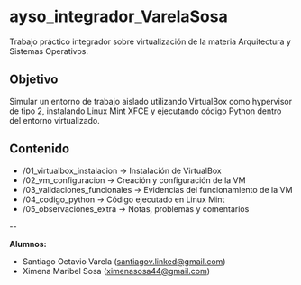 # ayso_integrador_VarelaSosa
Trabajo práctico integrador sobre virtualización de la materia Arquitectura y Sistemas Operativos.

## Objetivo
Simular un entorno de trabajo aislado utilizando VirtualBox como hypervisor de tipo 2, instalando Linux Mint XFCE y ejecutando código Python dentro del entorno virtualizado.

## Contenido
- /01_virtualbox_instalacion -> Instalación de VirtualBox
- /02_vm_configuracion -> Creación y configuración de la VM
- /03_validaciones_funcionales -> Evidencias del funcionamiento de la VM
- /04_codigo_python -> Código ejecutado en Linux Mint
- /05_observaciones_extra -> Notas, problemas y comentarios

--

**Alumnos:**
- Santiago Octavio Varela (santiagov.linked@gmail.com) 
- Ximena Maribel Sosa (ximenasosa44@gmail.com) 

